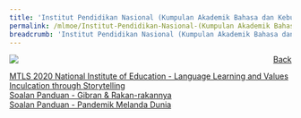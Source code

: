 ```yaml
---
title: 'Institut Pendidikan Nasional (Kumpulan Akademik Bahasa dan Kebudayaan Asia) '
permalink: /mlmoe/Institut-Pendidikan-Nasional-(Kumpulan Akademik Bahasa dan Kebudayaan Asia)/
breadcrumb: 'Institut Pendidikan Nasional (Kumpulan Akademik Bahasa dan Kebudayaan Asia)'
---
```

<a href="/gallery/pameran- bahasa- melayu-malay-language-exhibitions-e/community-partners/" style="float:right;">Back</a>
 <img src="/images/NIE-ML.jpg"> <br/>
 
<a href="/clmoe/MTLS 2020_National Institute of Education_Storytelling_Language Learning and Values Inculcation.pdf" download>MTLS 2020 National Institute of Education  -  Language Learning and Values Inculcation through Storytelling</a><br/>
<a href="/mlmoe/Soalan Panduan - Gibran _ Rakan-rakannya.pdf" download>Soalan Panduan - Gibran & Rakan-rakannya</a><br/>
<a href="/mlmoe/Soalan Panduan - Pandemik Melanda Dunia.pdf" download>Soalan Panduan - Pandemik Melanda Dunia</a>
